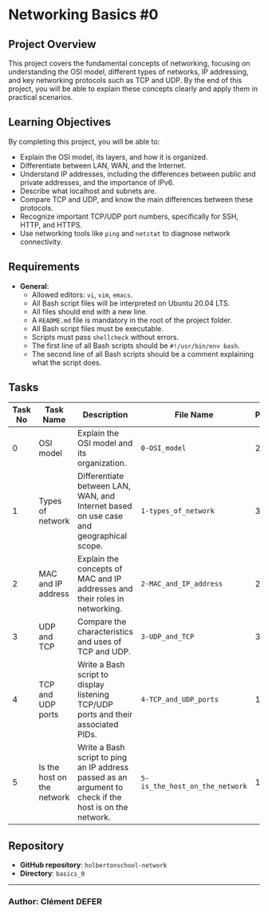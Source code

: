 # Networking Basics #0

## Project Overview

This project covers the fundamental concepts of networking, focusing on understanding the OSI model, different types of networks, IP addressing, and key networking protocols such as TCP and UDP. By the end of this project, you will be able to explain these concepts clearly and apply them in practical scenarios.

## Learning Objectives

By completing this project, you will be able to:

- Explain the OSI model, its layers, and how it is organized.
- Differentiate between LAN, WAN, and the Internet.
- Understand IP addresses, including the differences between public and private addresses, and the importance of IPv6.
- Describe what localhost and subnets are.
- Compare TCP and UDP, and know the main differences between these protocols.
- Recognize important TCP/UDP port numbers, specifically for SSH, HTTP, and HTTPS.
- Use networking tools like `ping` and `netstat` to diagnose network connectivity.

## Requirements

- **General**:
  - Allowed editors: `vi`, `vim`, `emacs`.
  - All Bash script files will be interpreted on Ubuntu 20.04 LTS.
  - All files should end with a new line.
  - A `README.md` file is mandatory in the root of the project folder.
  - All Bash script files must be executable.
  - Scripts must pass `shellcheck` without errors.
  - The first line of all Bash scripts should be `#!/usr/bin/env bash`.
  - The second line of all Bash scripts should be a comment explaining what the script does.

## Tasks

| Task No | Task Name                | Description                                                                                             | File Name                      | Points |
|---------|--------------------------|---------------------------------------------------------------------------------------------------------|--------------------------------|--------|
| 0       | OSI model                 | Explain the OSI model and its organization.                                                             | `0-OSI_model`                  | 2      |
| 1       | Types of network          | Differentiate between LAN, WAN, and Internet based on use case and geographical scope.                   | `1-types_of_network`           | 3      |
| 2       | MAC and IP address        | Explain the concepts of MAC and IP addresses and their roles in networking.                              | `2-MAC_and_IP_address`         | 2      |
| 3       | UDP and TCP               | Compare the characteristics and uses of TCP and UDP.                                                    | `3-UDP_and_TCP`                | 3      |
| 4       | TCP and UDP ports         | Write a Bash script to display listening TCP/UDP ports and their associated PIDs.                        | `4-TCP_and_UDP_ports`          | 1      |
| 5       | Is the host on the network| Write a Bash script to ping an IP address passed as an argument to check if the host is on the network. | `5-is_the_host_on_the_network` | 1      |

## Repository

- **GitHub repository**: `holbertonschool-network`
- **Directory**: `basics_0`

___

### **Author**: Clément DEFER

